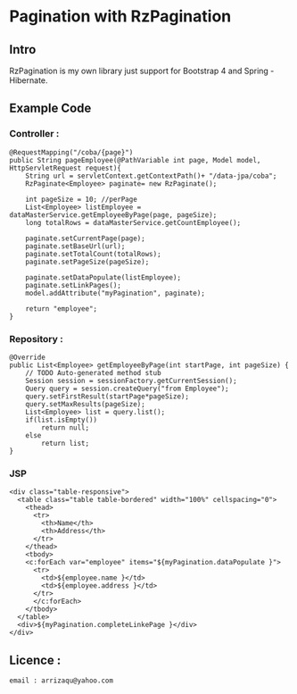 # Pagination with RzPagination 
## Intro
 RzPagination is my own library just support for Bootstrap 4 and Spring - Hibernate.

## Example Code
### Controller :
	@RequestMapping("/coba/{page}")
	public String pageEmployee(@PathVariable int page, Model model, HttpServletRequest request){
		String url = servletContext.getContextPath()+ "/data-jpa/coba";
		RzPaginate<Employee> paginate= new RzPaginate();
	
		int pageSize = 10; //perPage
		List<Employee> listEmployee = dataMasterService.getEmployeeByPage(page, pageSize);
		long totalRows = dataMasterService.getCountEmployee();
		
		paginate.setCurrentPage(page);
		paginate.setBaseUrl(url);
		paginate.setTotalCount(totalRows);
		paginate.setPageSize(pageSize);
		
		paginate.setDataPopulate(listEmployee);
		paginate.setLinkPages();
		model.addAttribute("myPagination", paginate);
		
		return "employee";
	}
	
### Repository : 
	@Override
	public List<Employee> getEmployeeByPage(int startPage, int pageSize) {
		// TODO Auto-generated method stub
		Session session = sessionFactory.getCurrentSession();
		Query query = session.createQuery("from Employee");
		query.setFirstResult(startPage*pageSize);
		query.setMaxResults(pageSize);
		List<Employee> list = query.list();
		if(list.isEmpty())
			return null;
		else 
			return list;
	}
	
### JSP
	<div class="table-responsive">
	  <table class="table table-bordered" width="100%" cellspacing="0">
		<thead>
		  <tr>
			<th>Name</th>
			<th>Address</th>
		  </tr>
		</thead>
		<tbody>
		<c:forEach var="employee" items="${myPagination.dataPopulate }">
		  <tr>
			<td>${employee.name }</td>
			<td>${employee.address }</td>
		  </tr>
		  </c:forEach>
		</tbody>
	  </table>
	  <div>${myPagination.completeLinkePage }</div>
	</div>
 
	
## Licence : 
	email : arrizaqu@yahoo.com